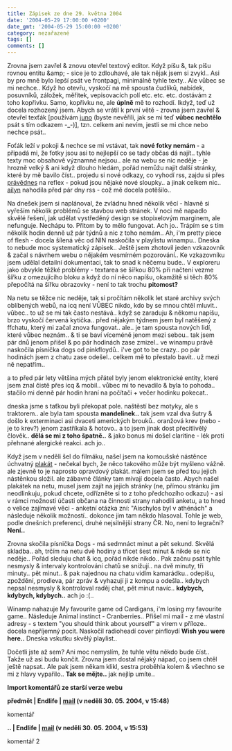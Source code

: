 ```yaml
---
title: Zápisek ze dne 29. května 2004
date: '2004-05-29 17:00:00 +0200'
date_gmt: '2004-05-29 15:00:00 +0200'
category: nezařazené
tags: []
comments: []
---
```

<p>Zrovna jsem zavřel &amp; znovu otevřel textový editor. Když píšu &amp;, tak píšu rovnou entitu &amp;amp; - sice je to zdlouhavé,  ale tak nějak jsem si zvykl.. Asi by pro mně bylo lepší psát ve frontpagi, minimálně tyhle texty.. Ale vůbec se mi  nechce.. Když ho otevřu, vyskočí na mě spousta čudlíků, nabídek, posuvníků, záložek, měřítek, vepisovacích polí  etc. etc. etc. dostávám z toho kopřivku. Samo, kopřivku ne, ale <strong>úplně</strong> mě to rozhodí. Ikdyž, teď už docela rozhozený  jsem. Abych se vrátil k první větě - zrovna jsem zavřel &amp; otevřel texťák [používám  <a href="https://www.krizkules.cz/juno">juno</a> (byste nevěřili, jak se mi teď <strong>vůbec nechtělo</strong> psát s tím odkazem -_-)],  tzn. celkem ani nevím, jestli se mi chce nebo nechce psát..</p>
<p>Foťák leží v pokoji &amp; nechce se mi vstávat, tak <strong>nové fotky nemám</strong> - a připadá mi, že fotky jsou asi to nejlepší  co se tady občas dá najít.. tyhle texty moc obsahově významné nejsou.. ale na webu se nic neděje - je hrozně velký  &amp; ani když dlouho hledám, pořád nemůžu najít další stránky, které by mě bavilo číst.. projedu si nové odkazy,  co vyhodí rss, zajdu si přes <a href="https://www.pravednes.cz">právědnes</a> na reflex - pokud jsou nějaké nové  sloupky.. a jinak celkem nic.. <a href="https://ailyn.wz.cz">ailyn</a> nahodila před pár dny rss - což mě docela  potěšilo..</p>
<p>Na dnešek jsem si naplánoval, že zvládnu hned několik věcí - hlavně si vyřeším několik problémů se stavbou  web stránek. V noci mě napadlo skvělé řešení, jak udělat vystředěný design se stopixelovým marginem,  ale nefunguje. Nechápu to. Přitom by to mělo fungovat. Ach jo.. Trápím se s tím několik hodin denně už pár týdnů  a nic z toho nemám.. Ah, i'm pretty piece of flesh - docela šílená věc od NIN naskočila v playlistu winampu..  Dneska to nebude moc systematický zápisek.. Ještě jsem zhotovil jeden vzkazovník &amp; začal s návrhem webu  o nějakém vesmírném pozorování.. Ke vzkazovníku jsem udělal detailní dokumentaci, tak to snad k něčemu bude..  V exploreru jako obvykle těžké problémy - textarea se šířkou 80% při načtení vezme šířku z omezujícího bloku  a když do ní něco napíšu, okamžitě si těch 80% přepočítá na šířku obrazovky - není to tak trochu <strong>pitomost?</strong></p>
<p>Na netu se těžce nic neděje, tak si pročítám několik let staré archivy svých oblíbených webů, na icq není VŮBEC  nikdo, kdo by se mnou chtěl mluvit.. vůbec.. to už se mi tak často nestává.. když se zaraduju &amp; někomu napíšu,  brzo vyskočí červená kytička.. před nějakým týdnem jsem byl natěšený z ffchatu, který mi začal znova fungovat..  ale.. je tam spousta nových lidí, které vůbec neznám.. &amp; ti se baví víceméně jenom mezi sebou.. tak jsem pár  dnů jenom přišel &amp; po pár hodinách zase zmizel.. ve winampu právě naskočila písnička dogs od pinkfloydů..  i've got to be crazy.. po pár hodinách jsem z chatu zase odešel.. celkem mě to přestalo bavit.. už mezi ně nepatřím..</p>
<p>a to před pár lety většina mých přátel byly jenom elektronické entity, které jsem znal čistě přes icq &amp;  mobil.. vůbec mi to nevadilo &amp; byla to pohoda.. stačilo mi denně pár hodin hraní na počítači + večer hodinku  pokecat..</p>
<p>dneska jsme s taťkou byli překopat pole. naštěstí bez motyky, ale s traktorem.. ale byla tam spousta <strong>mandelinek..</strong>  tak jsem vzal dva šutry &amp; došlo k exterminaci asi dvaceti amerických brouků.. oranžová krev (nebo - je to krev?)  jenom zastříkala &amp; hotovo.. a to jsem jinak dost přecitlivělý člověk.. <strong>dělá se mi z toho špatně..</strong> &amp; jako  bonus mi došel claritine - lék proti přehnané alergické reakci. ach jo..</p>
<p>Když jsem v neděli šel do filmáku, našel jsem na komoušské nástěnce úchvatný  <a href="https://www.kscm.cz/data/fotografie/pho_small_415.jpg">plakát</a> - nečekal bych, že něco takového může být  myšleno vážně. ale zjevně to je naprosto opravdový plakát. málem jsem se před tou jejich nástěnkou složil. ale  zábavné články tam mívají docela často. Abych našel plakátek na netu, musel jsem zajít na jejich stránky  (ne, přímou stránku jim neodlinkuju, pokud chcete, odřízněte si to z toho předchozího odkazu) - asi v rámci možnosti  účasti občana na činnosti strany nahodili anketu, a to hned o velice zajímavé věci - anketní otázka zní: &quot;Aischylos  byl v athénách&quot; a následuje několik možností.. dokonce jim tam někdo hlasoval. Tohle je web, podle dnešních  preferencí, druhé nejsilnější strany ČR. No, není to legrační? <strong>Není..</strong></p>
<p>Zrovna skočila písnička Dogs - má sedmnáct minut a pět sekund. Skvělá skladba.. ah, trčím na netu dvě hodiny  a třicet šest minut &amp; nikde se nic neděje.. Pořád sleduju chat &amp; icq, pořád nikde nikdo.. Pak začnu psát  tyhle nesmysly &amp; intervaly kontrolování chatů se snižují.. na dvě minuty, tři minuty.. pět minut.. &amp;  pak najednou na chatu vidím kamarádku.. odepíšu, zpoždění, prodleva, pár zpráv &amp; vyhazují ji z kompu a  odešla.. kdybych nepsal nesmysly &amp; kontroloval raděj chat, pět minut navíc.. <strong>kdybych, kdybych, kdybych..</strong>  ach jo :(..</p>
<p>Winamp nahazuje My favourite game od Cardigans, i'm losing my favourite game.. Následuje Animal instinct -  Cranberries.. Přišel mi mail - z mé vlastní adresy - s textem &quot;you should think about yourself&quot;  a virem v příloze.. docela nepříjemný pocit. Naskočil radioheadí cover pinfloydí <strong>Wish you were here..</strong> Dneska  vskutku skvělý playlist..</p>
<p>Dočetli jste až sem? Ani moc nemyslím, že tuhle větu někdo bude číst.. Takže už asi budu končit. Zrovna jsem  dostal nějaký nápad, co jsem chtěl ještě napsat.. Ale pak jsem někam klikl, sestra proběhla kolem &amp; všechno  se mi z hlavy vypařilo.. <strong>Tak se mějte..</strong> jak nejlíp umíte..</p>
<div class="import-komentaru">
<p><strong>Import komentářů ze starší verze webu</strong></p>
<div class="comment">
<p style="font-weight:bold"><span class="compredmet">předmět</span> | <span class="comname">Endlife</span> |  <a href="mailto:jan.martinek@post.cz">mail</a> (v&nbsp;neděli&nbsp;30.&nbsp;05.&nbsp;2004,&nbsp;v&nbsp;15:48)</p>
<p>komentář </p>
</div>
<div class="comment">
<p style="font-weight:bold"><span class="compredmet">..</span> | <span class="comname">Endlife</span> |  <a href="mailto:jan.martinek@post.cz">mail</a> (v&nbsp;neděli&nbsp;30.&nbsp;05.&nbsp;2004,&nbsp;v&nbsp;15:53)</p>
<p>komentář 2 </p>
</div>
</div>
